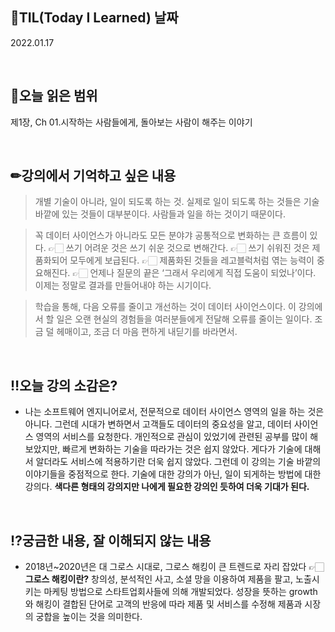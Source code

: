 ## 📆TIL(Today I Learned) 날짜
2022.01.17

<br />

## 📑오늘 읽은 범위
제1장, Ch 01.시작하는 사람들에게, 돌아보는 사람이 해주는 이야기

<br />

## ✏강의에서 기억하고 싶은 내용
> 개별 기술이 아니라, 일이 되도록 하는 것. 실제로 일이 되도록 하는 것들은 기술 바깥에 있는 것들이 대부분이다. 사람들과 일을 하는 것이기 때문이다.

> 꼭 데이터 사이언스가 아니라도 모든 분야갸 공통적으로 변화하는 큰 흐름이 있다.
> 👉🏻 쓰기 어려운 것은 쓰기 쉬운 것으로 변해간다.
> 👉🏻 쓰기 쉬워진 것은 제품화되어 모두에게 보급된다.
> 👉🏻 제품화된 것들을 레고블럭처럼 엮는 능력이 중요해진다.
> 👉🏻 언제나 질문의 끝은 ‘그래서 우리에게 직접 도움이 되었나’이다.
> 이제는 정말로 결과를 만들어내야 하는 시기이다.

> 학습을 통해, 다음 오류를 줄이고 개선하는 것이 데이터 사이언스이다. 이 강의에서 할 일은 오랜 현실의 경험들을 여러분들에게 전달해 오류를 줄이는 일이다. 조금 덜 헤매이고, 조금 더 마음 편하게 내딛기를 바라면서.

<br />

## ‼오늘 강의 소감은?
- 나는 소프트웨어 엔지니어로서, 전문적으로 데이터 사이언스 영역의 일을 하는 것은 아니다. 그런데 시대가 변하면서 고객들도 데이터의 중요성을 알고, 데이터 사이언스 영역의 서비스를 요청한다. 개인적으로 관심이 있었기에 관련된 공부를 많이 해보았지만, 빠르게 변화하는 기술을 따라가는 것은 쉽지 않았다. 게다가 기술에 대해서 알더라도 서비스에 적용하기란 더욱 쉽지 않았다. 그런데 이 강의는 기술 바깥의 이야기들을 중점적으로 한다. 기술에 대한 강의가 아닌, 일이 되게하는 방법에 대한 강의다. **색다른 형태의 강의지만 나에게 필요한 강의인 듯하여 더욱 기대가 된다.**

<br />

## ⁉궁금한 내용, 잘 이해되지 않는 내용
- 2018년~2020년은 대 그로스 시대로, 그로스 해킹이 큰 트렌드로 자리 잡았다
👉🏻 **그로스 해킹이란?** 창의성, 분석적인 사고, 소셜 망을 이용하여 제품을 팔고, 노출시키는 마케팅 방법으로 스타트업회사들에 의해 개발되었다. 성장을 뜻하는 growth와 해킹이 결합된 단어로 고객의 반응에 따라 제품 및 서비스를 수정해 제품과 시장의 궁합을 높이는 것을 의미한다.
